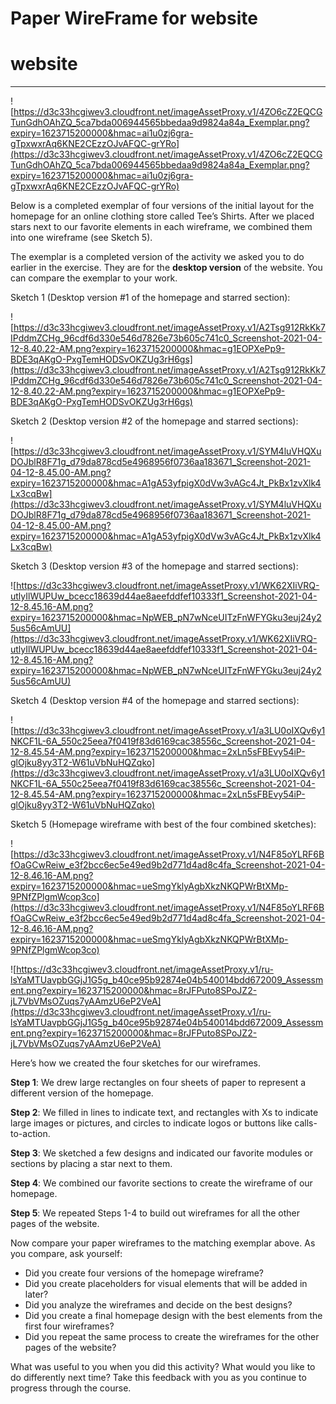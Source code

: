 # Paper WireFrame for website

# website

---

![https://d3c33hcgiwev3.cloudfront.net/imageAssetProxy.v1/4ZO6cZ2EQCGTunGdhOAhZQ_5ca7bda006944565bbedaa9d9824a84a_Exemplar.png?expiry=1623715200000&hmac=ai1u0zj6gra-gTpxwxrAq6KNE2CEzzOJvAFQC-grYRo](https://d3c33hcgiwev3.cloudfront.net/imageAssetProxy.v1/4ZO6cZ2EQCGTunGdhOAhZQ_5ca7bda006944565bbedaa9d9824a84a_Exemplar.png?expiry=1623715200000&hmac=ai1u0zj6gra-gTpxwxrAq6KNE2CEzzOJvAFQC-grYRo)

Below is a completed exemplar of four versions of the initial layout for the homepage for an online clothing store called Tee’s Shirts. After we placed stars next to our favorite elements in each wireframe, we combined them into one wireframe (see Sketch 5).

The exemplar is a completed version of the activity we asked you to do earlier in the exercise. They are for the **desktop version** of the website. You can compare the exemplar to your work.

Sketch 1 (Desktop version #1 of the homepage and starred section):

![https://d3c33hcgiwev3.cloudfront.net/imageAssetProxy.v1/A2Tsg912RkKk7IPddmZCHg_96cdf6d330e546d7826e73b605c741c0_Screenshot-2021-04-12-8.40.22-AM.png?expiry=1623715200000&hmac=g1EOPXePp9-BDE3qAKgO-PxgTemHODSvOKZUg3rH6gs](https://d3c33hcgiwev3.cloudfront.net/imageAssetProxy.v1/A2Tsg912RkKk7IPddmZCHg_96cdf6d330e546d7826e73b605c741c0_Screenshot-2021-04-12-8.40.22-AM.png?expiry=1623715200000&hmac=g1EOPXePp9-BDE3qAKgO-PxgTemHODSvOKZUg3rH6gs)

Sketch 2 (Desktop version #2 of the homepage and starred sections):

![https://d3c33hcgiwev3.cloudfront.net/imageAssetProxy.v1/SYM4luVHQXuDOJblR8F71g_d79da878cd5e4968956f0736aa183671_Screenshot-2021-04-12-8.45.00-AM.png?expiry=1623715200000&hmac=A1gA53yfpigX0dVw3vAGc4Jt_PkBx1zvXlk4Lx3cqBw](https://d3c33hcgiwev3.cloudfront.net/imageAssetProxy.v1/SYM4luVHQXuDOJblR8F71g_d79da878cd5e4968956f0736aa183671_Screenshot-2021-04-12-8.45.00-AM.png?expiry=1623715200000&hmac=A1gA53yfpigX0dVw3vAGc4Jt_PkBx1zvXlk4Lx3cqBw)

Sketch 3 (Desktop version #3 of the homepage and starred sections):

![https://d3c33hcgiwev3.cloudfront.net/imageAssetProxy.v1/WK62XIiVRQ-utlyIlWUPUw_bcecc18639d44ae8aeefddfef10333f1_Screenshot-2021-04-12-8.45.16-AM.png?expiry=1623715200000&hmac=NpWEB_pN7wNceUITzFnWFYGku3euj24y25us56cAmUU](https://d3c33hcgiwev3.cloudfront.net/imageAssetProxy.v1/WK62XIiVRQ-utlyIlWUPUw_bcecc18639d44ae8aeefddfef10333f1_Screenshot-2021-04-12-8.45.16-AM.png?expiry=1623715200000&hmac=NpWEB_pN7wNceUITzFnWFYGku3euj24y25us56cAmUU)

Sketch 4 (Desktop version #4 of the homepage and starred sections):

![https://d3c33hcgiwev3.cloudfront.net/imageAssetProxy.v1/a3LU0oIXQv6y1NKCF1L-6A_550c25eea7f0419f83d6169cac38556c_Screenshot-2021-04-12-8.45.54-AM.png?expiry=1623715200000&hmac=2xLn5sFBEvy54iP-glOjku8yy3T2-W61uVbNuHQZqko](https://d3c33hcgiwev3.cloudfront.net/imageAssetProxy.v1/a3LU0oIXQv6y1NKCF1L-6A_550c25eea7f0419f83d6169cac38556c_Screenshot-2021-04-12-8.45.54-AM.png?expiry=1623715200000&hmac=2xLn5sFBEvy54iP-glOjku8yy3T2-W61uVbNuHQZqko)

Sketch 5 (Homepage wireframe with best of the four combined sketches):

![https://d3c33hcgiwev3.cloudfront.net/imageAssetProxy.v1/N4F85oYLRF6BfOaGCwReiw_e3f2bcc6ec5e49ed9b2d771d4ad8c4fa_Screenshot-2021-04-12-8.46.16-AM.png?expiry=1623715200000&hmac=ueSmgYklyAgbXkzNKQPWrBtXMp-9PNfZPlgmWcop3co](https://d3c33hcgiwev3.cloudfront.net/imageAssetProxy.v1/N4F85oYLRF6BfOaGCwReiw_e3f2bcc6ec5e49ed9b2d771d4ad8c4fa_Screenshot-2021-04-12-8.46.16-AM.png?expiry=1623715200000&hmac=ueSmgYklyAgbXkzNKQPWrBtXMp-9PNfZPlgmWcop3co)

![https://d3c33hcgiwev3.cloudfront.net/imageAssetProxy.v1/ru-lsYaMTUavpbGGjJ1G5g_b40ce95b92874e04b540014bdd672009_Assessment.png?expiry=1623715200000&hmac=8rJFPuto8SPoJZ2-jL7VbVMsOZuqs7yAAmzU6eP2VeA](https://d3c33hcgiwev3.cloudfront.net/imageAssetProxy.v1/ru-lsYaMTUavpbGGjJ1G5g_b40ce95b92874e04b540014bdd672009_Assessment.png?expiry=1623715200000&hmac=8rJFPuto8SPoJZ2-jL7VbVMsOZuqs7yAAmzU6eP2VeA)

Here’s how we created the four sketches for our wireframes.

**Step 1**: We drew large rectangles on four sheets of paper to represent a different version of the homepage.

**Step 2**: We filled in lines to indicate text, and rectangles with Xs to indicate large images or pictures, and circles to indicate logos or buttons like calls-to-action.

**Step 3**: We sketched a few designs and indicated our favorite modules or sections by placing a star next to them.

**Step 4**: We combined our favorite sections to create the wireframe of our homepage.

**Step 5**: We repeated Steps 1-4 to build out wireframes for all the other pages of the website.

Now compare your paper wireframes to the matching exemplar above. As you compare, ask yourself:

- Did you create four versions of the homepage wireframe?
- Did you create placeholders for visual elements that will be added in later?
- Did you analyze the wireframes and decide on the best designs?
- Did you create a final homepage design with the best elements from the first four wireframes?
- Did you repeat the same process to create the wireframes for the other pages of the website?

What was useful to you when you did this activity? What would you like to do differently next time? Take this feedback with you as you continue to progress through the course.